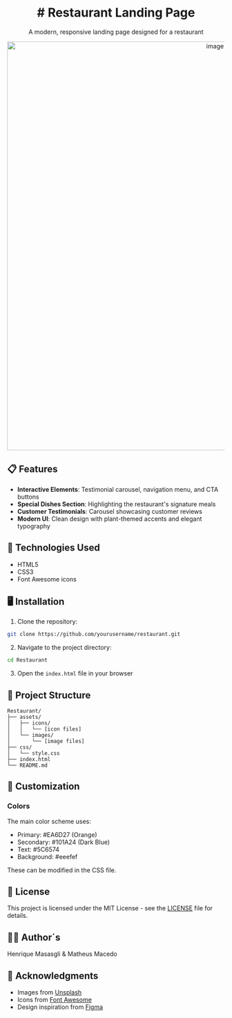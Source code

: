 <h1 align="center"> # Restaurant Landing Page</h1>

<p align="center">
A modern, responsive landing page designed for a restaurant
</p>

<p align="center">
 <img width="947" alt="image" src="https://github.com/user-attachments/assets/f37c1ad2-a400-409d-8833-be9b445232f8" />
</p>

## 📋 Features

- **Interactive Elements**: Testimonial carousel, navigation menu, and CTA buttons
- **Special Dishes Section**: Highlighting the restaurant's signature meals
- **Customer Testimonials**: Carousel showcasing customer reviews
- **Modern UI**: Clean design with plant-themed accents and elegant typography

## 🚀 Technologies Used

- HTML5
- CSS3
- Font Awesome icons

## 🖥️ Installation

1. Clone the repository:
```bash
git clone https://github.com/yourusername/restaurant.git
```

2. Navigate to the project directory:
```bash
cd Restaurant
```

3. Open the `index.html` file in your browser

## 📁 Project Structure

```
Restaurant/
├── assets/
│   ├── icons/
│   │   └── [icon files]
│   └── images/
│       └── [image files]
├── css/
│   └── style.css
├── index.html
└── README.md
```

## 🎨 Customization

### Colors
The main color scheme uses:
- Primary: #EA6D27 (Orange)
- Secondary: #101A24 (Dark Blue)
- Text: #5C6574
- Background: #eeefef

These can be modified in the CSS file.

## 📝 License

This project is licensed under the MIT License - see the [LICENSE](LICENSE) file for details.

## 👨‍💻 Author´s

Henrique Masasgli & Matheus Macedo

## 🙏 Acknowledgments

- Images from [Unsplash](https://unsplash.com)
- Icons from [Font Awesome](https://fontawesome.com)
- Design inspiration from [Figma](https://www.figma.com/community)
